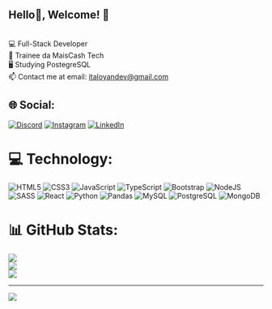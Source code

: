 ## Hello👋, Welcome! 🫡<br>
<br>💻 Full-Stack Developer
<br>🔭 Trainee da MaisCash Tech
<br>🖥️ Studying PostegreSQL
<br>📫 Contact me at email: italoyandev@gmail.com


## 🌐 Social:
[![Discord](https://img.shields.io/badge/Discord-%237289DA.svg?logo=discord&logoColor=white)](https://discord.gg/italoo_yaan) [![Instagram](https://img.shields.io/badge/Instagram-%23E4405F.svg?logo=Instagram&logoColor=white)](https://www.instagram.com/italoo_yaan/) [![LinkedIn](https://img.shields.io/badge/LinkedIn-%230077B5.svg?logo=linkedin&logoColor=white)](https://www.linkedin.com/in/italo-yan-a08b77251/) 

# 💻 Technology:
![HTML5](https://img.shields.io/badge/html5-%23E34F26.svg?style=for-the-badge&logo=html5&logoColor=white) ![CSS3](https://img.shields.io/badge/css3-%231572B6.svg?style=for-the-badge&logo=css3&logoColor=white) ![JavaScript](https://img.shields.io/badge/javascript-%23323330.svg?style=for-the-badge&logo=javascript&logoColor=%23F7DF1E) ![TypeScript](https://img.shields.io/badge/typescript-%23007ACC.svg?style=for-the-badge&logo=typescript&logoColor=white) ![Bootstrap](https://img.shields.io/badge/bootstrap-%23563D7C.svg?style=for-the-badge&logo=bootstrap&logoColor=white) ![NodeJS](https://img.shields.io/badge/node.js-6DA55F?style=for-the-badge&logo=node.js&logoColor=white) ![SASS](https://img.shields.io/badge/SASS-hotpink.svg?style=for-the-badge&logo=SASS&logoColor=white) ![React](https://img.shields.io/badge/react-%2320232a.svg?style=for-the-badge&logo=react&logoColor=%2361DAFB) ![Python](https://img.shields.io/badge/python-%2314354C.svg?style=for-the-badge&logo=python&logoColor=white) ![Pandas](https://img.shields.io/badge/Pandas-%23150458.svg?style=for-the-badge&logo=pandas&logoColor=white) ![MySQL](https://img.shields.io/badge/mysql-%2300f.svg?style=for-the-badge&logo=mysql&logoColor=white) ![PostgreSQL](https://img.shields.io/badge/PostgreSQL-%23316192.svg?style=for-the-badge&logo=postgresql&logoColor=white) ![MongoDB](https://img.shields.io/badge/MongoDB-%234ea94b.svg?style=for-the-badge&logo=mongodb&logoColor=white)

# 📊 GitHub Stats:
![](https://github-readme-stats.vercel.app/api?username=italo-yan&theme=gotham&hide_border=true&include_all_commits=true&count_private=true)<br/>
![](https://github-readme-streak-stats.herokuapp.com/?user=italo-yan&theme=gotham&hide_border=true)<br/>
![](https://github-readme-stats.vercel.app/api/top-langs/?username=italo-yan&theme=gotham&hide_border=true&include_all_commits=true&count_private=true&layout=compact)

---
[![](https://visitcount.itsvg.in/api?id=italo-yan&icon=9&color=8)](https://visitcount.itsvg.in)
